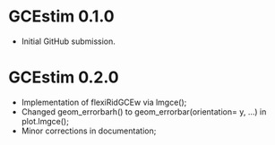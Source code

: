 # GCEstim 0.1.0

* Initial GitHub submission.

# GCEstim 0.2.0

* Implementation of flexiRidGCEw via lmgce();
* Changed geom_errorbarh() to geom_errorbar(orientation= y, ...) in plot.lmgce();
* Minor corrections in documentation;
